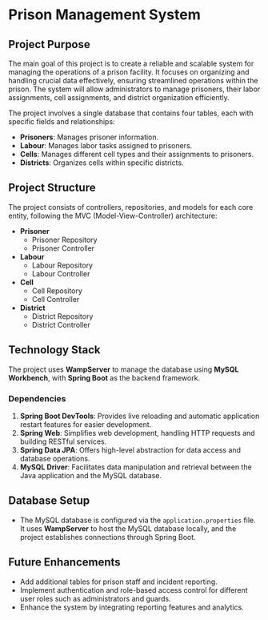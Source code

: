 # Prison Management System

## Project Purpose
The main goal of this project is to create a reliable and scalable system for managing the operations of a prison facility. It focuses on organizing and handling crucial data effectively, ensuring streamlined operations within the prison. The system will allow administrators to manage prisoners, their labor assignments, cell assignments, and district organization efficiently.

The project involves a single database that contains four tables, each with specific fields and relationships:
- **Prisoners**: Manages prisoner information.
- **Labour**: Manages labor tasks assigned to prisoners.
- **Cells**: Manages different cell types and their assignments to prisoners.
- **Districts**: Organizes cells within specific districts.

## Project Structure
The project consists of controllers, repositories, and models for each core entity, following the MVC (Model-View-Controller) architecture:
- **Prisoner**
  - Prisoner Repository
  - Prisoner Controller
- **Labour**
  - Labour Repository
  - Labour Controller
- **Cell**
  - Cell Repository
  - Cell Controller
- **District**
  - District Repository
  - District Controller

## Technology Stack
The project uses **WampServer** to manage the database using **MySQL Workbench**, with **Spring Boot** as the backend framework. 

### Dependencies
1. **Spring Boot DevTools**: Provides live reloading and automatic application restart features for easier development.
2. **Spring Web**: Simplifies web development, handling HTTP requests and building RESTful services.
3. **Spring Data JPA**: Offers high-level abstraction for data access and database operations.
4. **MySQL Driver**: Facilitates data manipulation and retrieval between the Java application and the MySQL database.

## Database Setup
- The MySQL database is configured via the `application.properties` file. It uses **WampServer** to host the MySQL database locally, and the project establishes connections through Spring Boot.

## Future Enhancements
- Add additional tables for prison staff and incident reporting.
- Implement authentication and role-based access control for different user roles such as administrators and guards.
- Enhance the system by integrating reporting features and analytics.
